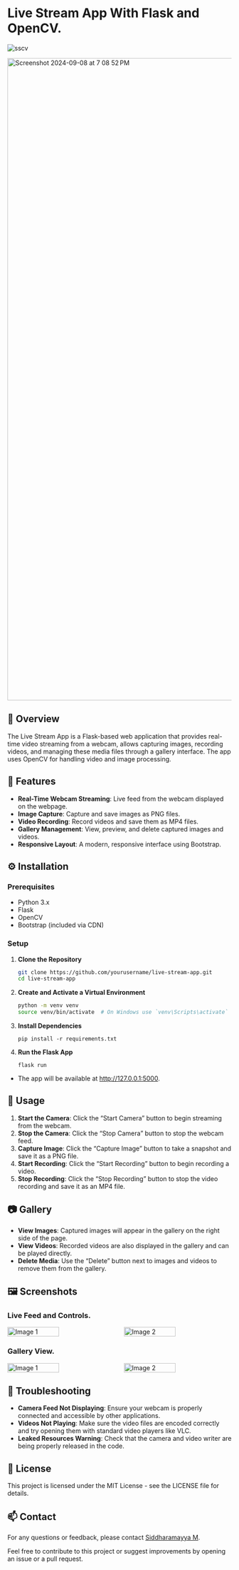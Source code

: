 # Live Stream App With Flask and OpenCV.

![sscv](https://github.com/user-attachments/assets/753a49d1-6978-4ba5-a590-afd8d1bd34bf)

<img width="1440" alt="Screenshot 2024-09-08 at 7 08 52 PM" src="https://github.com/user-attachments/assets/64383930-9f9f-4788-8d49-24d85c48b343">


## 🚀 Overview

The Live Stream App is a Flask-based web application that provides real-time video streaming from a webcam, allows capturing images, recording videos, and managing these media files through a gallery interface. The app uses OpenCV for handling video and image processing.

## 📸 Features

- **Real-Time Webcam Streaming**: Live feed from the webcam displayed on the webpage.
- **Image Capture**: Capture and save images as PNG files.
- **Video Recording**: Record videos and save them as MP4 files.
- **Gallery Management**: View, preview, and delete captured images and videos.
- **Responsive Layout**: A modern, responsive interface using Bootstrap.

## ⚙️ Installation

### Prerequisites

- Python 3.x
- Flask
- OpenCV
- Bootstrap (included via CDN)

### Setup

1. **Clone the Repository**

   ```bash
   git clone https://github.com/yourusername/live-stream-app.git
   cd live-stream-app
   ```

2. **Create and Activate a Virtual Environment**

    ```bash
    python -m venv venv
    source venv/bin/activate  # On Windows use `venv\Scripts\activate`
    ```

3. **Install Dependencies**
    ```
    pip install -r requirements.txt
    ```
4. **Run the Flask App**
    ```
    flask run
    ```
 - The app will be available at http://127.0.0.1:5000.


## 🎥 Usage

1. **Start the Camera**: Click the “Start Camera” button to begin streaming from the webcam.
2. **Stop the Camera**: Click the “Stop Camera” button to stop the webcam feed.
3. **Capture Image**: Click the “Capture Image” button to take a snapshot and save it as a PNG file.
4. **Start Recording**: Click the “Start Recording” button to begin recording a video.
5. **Stop Recording**: Click the “Stop Recording” button to stop the video recording and save it as an MP4 file.

## 📷 Gallery

- **View Images**: Captured images will appear in the gallery on the right side of the page.
- **View Videos**: Recorded videos are also displayed in the gallery and can be played directly.
- **Delete Media**: Use the “Delete” button next to images and videos to remove them from the gallery.

## 🖼️ Screenshots

### **Live Feed and Controls.**

<div style="display: flex; justify-content: space-between;">
  <img src="https://github.com/user-attachments/assets/d1f8fa10-3401-453d-a96d-52d5b948f741" alt="Image 1" style="width: 48%;"/>
  <img src="https://github.com/user-attachments/assets/054629db-d073-4e7f-9ae4-53fabceb0ee2" alt="Image 2" style="width: 48%;"/>
</div>



### **Gallery View.**

<div style="display: flex; justify-content: space-between;">
  <img src="https://github.com/user-attachments/assets/ef9c258e-ec3e-4344-90d8-b4391872963f" alt="Image 1" style="width: 48%;"/>
  <img src="https://github.com/user-attachments/assets/ba520049-097f-4c56-9755-22189386c647" alt="Image 2" style="width: 48%;"/>
</div>

## 🔧 Troubleshooting

- **Camera Feed Not Displaying**: Ensure your webcam is properly connected and accessible by other applications.
- **Videos Not Playing**: Make sure the video files are encoded correctly and try opening them with standard video players like VLC.
- **Leaked Resources Warning**: Check that the camera and video writer are being properly released in the code.

## 📄 License

This project is licensed under the MIT License - see the LICENSE file for details.

## 📫 Contact

For any questions or feedback, please contact [Siddharamayya M](https://github.com/mtptisid/).

Feel free to contribute to this project or suggest improvements by opening an issue or a pull request.

